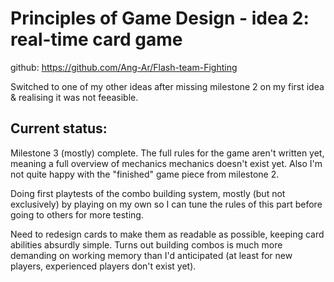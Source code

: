 Principles of Game Design - idea 2: real-time card game
===
github: 
https://github.com/Ang-Ar/Flash-team-Fighting

Switched to one of my other ideas after missing milestone 2 on my first idea & realising it was not feeasible.

Current status: 
---
Milestone 3 (mostly) complete. The full rules for the game aren't written yet, meaning a full overview of mechanics mechanics doesn't exist yet. Also I'm not quite happy with the "finished" game piece from milestone 2.

Doing first playtests of the combo building system, mostly (but not exclusively) by playing on my own so I can tune the rules of this part before going to others for more testing.

Need to redesign cards to make them as readable as possible, keeping card abilities absurdly simple. Turns out building combos is much more demanding on working memory than I'd anticipated (at least for new players, experienced players don't exist yet).